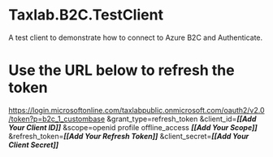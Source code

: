 # Taxlab.B2C.TestClient
A test client to demonstrate how to connect to Azure B2C and Authenticate.

# Use the URL below to refresh the token

https://login.microsoftonline.com/taxlabpublic.onmicrosoft.com/oauth2/v2.0/token?p=b2c_1_custombase
&grant_type=refresh_token
&client_id=*****[[Add Your Client ID]]*****
&scope=openid profile offline_access  *****[[Add Your Scope]]*****
&refresh_token=*****[[Add Your Refresh Token]]*****
&client_secret=*****[[Add Your Client Secret]]*****

